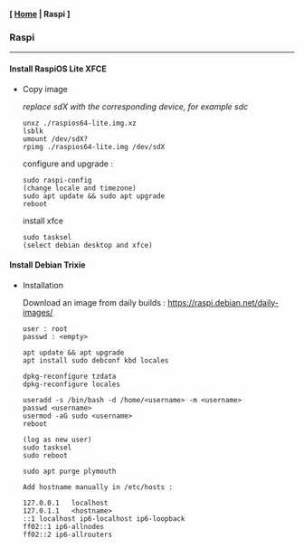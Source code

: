 <link href="../style.css" rel="stylesheet"></link>

**[ [Home](../index.html) | Raspi ]**

### Raspi

---

#### Install RaspiOS Lite XFCE

* Copy image

    *replace sdX with the corresponding device, for example sdc*

    ```
    unxz ./raspios64-lite.img.xz
    lsblk
    umount /dev/sdX?
    rpimg ./raspios64-lite.img /dev/sdX
    ```

    configure and upgrade :

    ```
    sudo raspi-config
    (change locale and timezone)
    sudo apt update && sudo apt upgrade
    reboot
    ```
    
    install xfce
    
    ```
    sudo tasksel
    (select debian desktop and xfce)
    ```
    
#### Install Debian Trixie

* Installation
    
    Download an image from daily builds : https://raspi.debian.net/daily-images/  
    
    ```
    user : root
    passwd : <empty>

    apt update && apt upgrade
    apt install sudo debconf kbd locales

    dpkg-reconfigure tzdata
    dpkg-reconfigure locales

    useradd -s /bin/bash -d /home/<username> -m <username>
    passwd <username>
    usermod -aG sudo <username>
    reboot

    (log as new user)
    sudo tasksel
    sudo reboot
    
    sudo apt purge plymouth

    Add hostname manually in /etc/hosts :

    127.0.0.1	localhost
    127.0.1.1	<hostname>
    ::1	localhost ip6-localhost ip6-loopback
    ff02::1	ip6-allnodes
    ff02::2	ip6-allrouters
    ```


